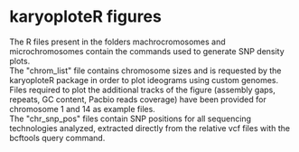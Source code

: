 # karyoploteR figures

The R files present in the folders machrocromosomes and microchromosomes contain the commands used to generate SNP density plots. <br />
The "chrom_list" file contains chromosome sizes and is requested by the karyoploteR package in order to plot ideograms using custom genomes. <br />
Files required to plot the additional tracks of the figure (assembly gaps, repeats, GC content, Pacbio reads coverage) have been provided for chromosome 1 and 14 as example files. <br />
The "chr_snp_pos" files contain SNP positions for all sequencing technologies analyzed, extracted directly from the relative vcf files with the bcftools query command.